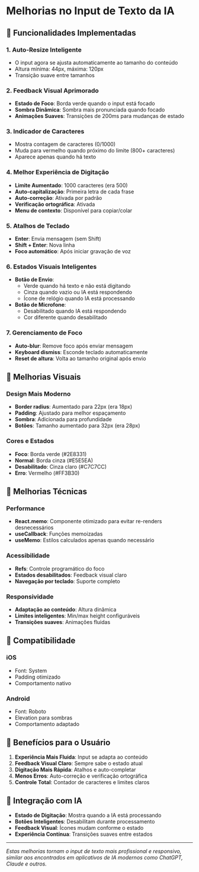 # Melhorias no Input de Texto da IA

## 🚀 Funcionalidades Implementadas

### 1. **Auto-Resize Inteligente**
- O input agora se ajusta automaticamente ao tamanho do conteúdo
- Altura mínima: 44px, máxima: 120px
- Transição suave entre tamanhos

### 2. **Feedback Visual Aprimorado**
- **Estado de Foco**: Borda verde quando o input está focado
- **Sombra Dinâmica**: Sombra mais pronunciada quando focado
- **Animações Suaves**: Transições de 200ms para mudanças de estado

### 3. **Indicador de Caracteres**
- Mostra contagem de caracteres (0/1000)
- Muda para vermelho quando próximo do limite (800+ caracteres)
- Aparece apenas quando há texto

### 4. **Melhor Experiência de Digitação**
- **Limite Aumentado**: 1000 caracteres (era 500)
- **Auto-capitalização**: Primeira letra de cada frase
- **Auto-correção**: Ativada por padrão
- **Verificação ortográfica**: Ativada
- **Menu de contexto**: Disponível para copiar/colar

### 5. **Atalhos de Teclado**
- **Enter**: Envia mensagem (sem Shift)
- **Shift + Enter**: Nova linha
- **Foco automático**: Após iniciar gravação de voz

### 6. **Estados Visuais Inteligentes**
- **Botão de Envio**: 
  - Verde quando há texto e não está digitando
  - Cinza quando vazio ou IA está respondendo
  - Ícone de relógio quando IA está processando
- **Botão de Microfone**:
  - Desabilitado quando IA está respondendo
  - Cor diferente quando desabilitado

### 7. **Gerenciamento de Foco**
- **Auto-blur**: Remove foco após enviar mensagem
- **Keyboard dismiss**: Esconde teclado automaticamente
- **Reset de altura**: Volta ao tamanho original após envio

## 🎨 Melhorias Visuais

### Design Mais Moderno
- **Border radius**: Aumentado para 22px (era 18px)
- **Padding**: Ajustado para melhor espaçamento
- **Sombra**: Adicionada para profundidade
- **Botões**: Tamanho aumentado para 32px (era 28px)

### Cores e Estados
- **Foco**: Borda verde (#2E8331)
- **Normal**: Borda cinza (#E5E5EA)
- **Desabilitado**: Cinza claro (#C7C7CC)
- **Erro**: Vermelho (#FF3B30)

## 🔧 Melhorias Técnicas

### Performance
- **React.memo**: Componente otimizado para evitar re-renders desnecessários
- **useCallback**: Funções memoizadas
- **useMemo**: Estilos calculados apenas quando necessário

### Acessibilidade
- **Refs**: Controle programático do foco
- **Estados desabilitados**: Feedback visual claro
- **Navegação por teclado**: Suporte completo

### Responsividade
- **Adaptação ao conteúdo**: Altura dinâmica
- **Limites inteligentes**: Min/max height configuráveis
- **Transições suaves**: Animações fluidas

## 📱 Compatibilidade

### iOS
- Font: System
- Padding otimizado
- Comportamento nativo

### Android
- Font: Roboto
- Elevation para sombras
- Comportamento adaptado

## 🎯 Benefícios para o Usuário

1. **Experiência Mais Fluida**: Input se adapta ao conteúdo
2. **Feedback Visual Claro**: Sempre sabe o estado atual
3. **Digitação Mais Rápida**: Atalhos e auto-completar
4. **Menos Erros**: Auto-correção e verificação ortográfica
5. **Controle Total**: Contador de caracteres e limites claros

## 🔄 Integração com IA

- **Estado de Digitação**: Mostra quando a IA está processando
- **Botões Inteligentes**: Desabilitam durante processamento
- **Feedback Visual**: Ícones mudam conforme o estado
- **Experiência Contínua**: Transições suaves entre estados

---

*Estas melhorias tornam o input de texto mais profissional e responsivo, similar aos encontrados em aplicativos de IA modernos como ChatGPT, Claude e outros.* 